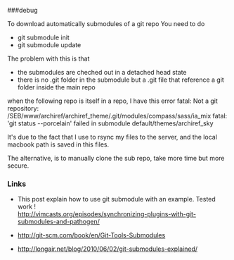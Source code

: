 ###debug 

To download automatically submodules of a git repo 
You need to do 
* git submodule init 
* git submodule update 

The problem with this is that 
* the submodules are cheched out in a detached head state 
* there is no .git folder in the submodule but a .git file that reference a git folder inside the main repo 

when the following repo is itself in a repo, I have this error 
fatal: Not a git repository: /SEB/www/archiref/archiref_theme/.git/modules/compass/sass/ia_mix
fatal: 'git status --porcelain' failed in submodule default/themes/archiref_sky

It's due to the fact that I use to rsync my files to the server, and the local macbook path is saved in this files. 

The alternative, is to manually clone the sub repo, take more time but more secure. 



### Links

* This post explain how to use git submodule with an example. Tested work !   
http://vimcasts.org/episodes/synchronizing-plugins-with-git-submodules-and-pathogen/

* http://git-scm.com/book/en/Git-Tools-Submodules
* http://longair.net/blog/2010/06/02/git-submodules-explained/